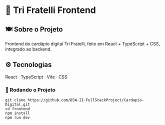# 🍕 Tri Fratelli Frontend

## 🍽️ Sobre o Projeto
Frontend do cardápio digital Tri Fratelli, feito em React + TypeScript + CSS, integrado ao backend.

## ⚙️ Tecnologias
React · TypeScript · Vite · CSS

### 🚀 Rodando o Projeto
```
git clone https://github.com/DSW-II-FullStackProject/Cardapio-Digital.git
cd frontend
npm install
npm run dev
```
